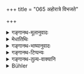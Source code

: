 +++
title = "065 अहोरात्रे विभजते"

+++

<details><summary>गङ्गानथ-मूलानुवादः</summary>

The Sun divides the ‘Day’ and ‘Night’ of Men and Gods; [of others] what is conducive to the repose of beings is ‘Night,’ and what is conducive to activity is ‘Day.’—(65)
</details>

<details><summary>मेधातिथिः</summary>

अहश् च रात्रिश् च **अहोरात्रे** । तयोर् विभागं करोति आदित्यः । उदित आदित्ये यावत् तदीया रश्मयो दृश्यन्ते तावद् अहर्व्यवहारः । अस्तम् इते तु प्राग् उदयाद् रात्रिव्यवहारः । मनुष्यलोके देवलोके वा । यत्र तर्ह्य् आदित्यो न व्याप्नोति रश्मिभिस् तत्र कथम् अयम् अहोरात्रविभागो विज्ञेयो ऽत आह । **रात्रिः स्वप्नायेति** । स्वयंप्रभेषु भूतेषु नित्यप्रकाशित्वात् कर्मचेष्टाकार्यारम्भेण स्वापेन च विभागः । यथैवौषधीनां नियतः प्रादुर्भावकालः स्वाभाव्याद् एवं कर्मचेष्टास्वापाव् अपि कालस्वभावत एव नियतौ ॥ १.६५ ॥
</details>

<details><summary>गङ्गानथ-भाष्यानुवादः</summary>

‘*Ahorātra*’— ‘day’ and ‘night’; of these the Sun makes the division; the Sun having risen, so long as his rays are visible, it is called ‘day’; and from the time that the Sun sets to the time that he rises again, it is called ‘night.’ Such is the case in the region of men and in the region of Gods.

“In a place where the Sun does not reach with his rays,—how is one to make this division of ‘day’ and ‘night’?”

The answer to this is given in the second line—‘*what is conducive* &c.’ For such beings as are self-illumined, as the light is always there (and it never ceases) the division of ‘day’ and ‘night’ is made according to the *undertaking of actions* and *going to sleep*. Just as in the case of herbs, the time for sprouting is fixed by nature, exactly in the same manner, in the case of the beings in question, the times of ‘activity’ and ‘repose’ are fixed by the nature, of time itself \[and are not variable\].—(65)
</details>

<details><summary>गङ्गानथ-टिप्पन्यः</summary>

‘*Rātriḥ svapnāya* &c.’—This line supplies the definition of ‘Day’ and ‘Night’ for those regions that are beyond the reach of the Sun;—‘Day’ being the *period of activity*, and ‘Night’ the *period of repose*.
</details>

<details><summary>गङ्गानथ-तुल्य-वाक्यानि</summary>

See the comparative notes for [Verse 1.64 (Measures of Time)].
</details>

<details><summary>Bühler</summary>

065	The sun divides days and nights, both human and divine, the night (being intended) for the repose of created beings and the day for exertion.
</details>
